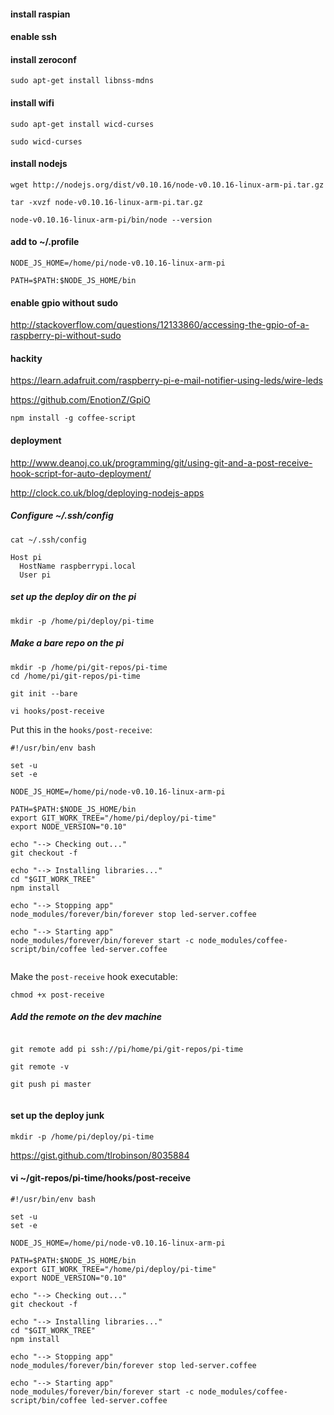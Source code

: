 #### install raspian
#### enable ssh

#### install zeroconf

`sudo apt-get install libnss-mdns`

#### install wifi

`sudo apt-get install wicd-curses`

`sudo wicd-curses`

#### install nodejs

`wget http://nodejs.org/dist/v0.10.16/node-v0.10.16-linux-arm-pi.tar.gz`

`tar -xvzf node-v0.10.16-linux-arm-pi.tar.gz`

`node-v0.10.16-linux-arm-pi/bin/node --version`


#### add to ~/.profile

```
NODE_JS_HOME=/home/pi/node-v0.10.16-linux-arm-pi

PATH=$PATH:$NODE_JS_HOME/bin
```

#### enable gpio without sudo

http://stackoverflow.com/questions/12133860/accessing-the-gpio-of-a-raspberry-pi-without-sudo

#### hackity

https://learn.adafruit.com/raspberry-pi-e-mail-notifier-using-leds/wire-leds

https://github.com/EnotionZ/GpiO

`npm install -g coffee-script`


#### deployment

http://www.deanoj.co.uk/programming/git/using-git-and-a-post-receive-hook-script-for-auto-deployment/

http://clock.co.uk/blog/deploying-nodejs-apps


##### Configure ~/.ssh/config
```
cat ~/.ssh/config

Host pi
  HostName raspberrypi.local
  User pi
```

##### set up the deploy dir on the pi

`mkdir -p /home/pi/deploy/pi-time`

##### Make a bare repo on the pi

```
mkdir -p /home/pi/git-repos/pi-time
cd /home/pi/git-repos/pi-time

git init --bare

vi hooks/post-receive
```

Put this in the `hooks/post-receive`:

```
#!/usr/bin/env bash
 
set -u
set -e

NODE_JS_HOME=/home/pi/node-v0.10.16-linux-arm-pi

PATH=$PATH:$NODE_JS_HOME/bin
export GIT_WORK_TREE="/home/pi/deploy/pi-time"
export NODE_VERSION="0.10"
 
echo "--> Checking out..."
git checkout -f
 
echo "--> Installing libraries..."
cd "$GIT_WORK_TREE"
npm install

echo "--> Stopping app"
node_modules/forever/bin/forever stop led-server.coffee

echo "--> Starting app"
node_modules/forever/bin/forever start -c node_modules/coffee-script/bin/coffee led-server.coffee
 
```

Make the `post-receive` hook executable:

`chmod +x post-receive`


##### Add the remote on the dev machine

```

git remote add pi ssh://pi/home/pi/git-repos/pi-time

git remote -v

git push pi master


```


#### set up the deploy junk

`mkdir -p /home/pi/deploy/pi-time`



https://gist.github.com/tlrobinson/8035884


#### vi ~/git-repos/pi-time/hooks/post-receive

```
#!/usr/bin/env bash
 
set -u
set -e

NODE_JS_HOME=/home/pi/node-v0.10.16-linux-arm-pi

PATH=$PATH:$NODE_JS_HOME/bin
export GIT_WORK_TREE="/home/pi/deploy/pi-time"
export NODE_VERSION="0.10"
 
echo "--> Checking out..."
git checkout -f
 
echo "--> Installing libraries..."
cd "$GIT_WORK_TREE"
npm install

echo "--> Stopping app"
node_modules/forever/bin/forever stop led-server.coffee

echo "--> Starting app"
node_modules/forever/bin/forever start -c node_modules/coffee-script/bin/coffee led-server.coffee
 

```
